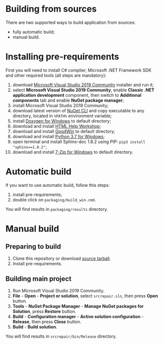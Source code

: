 # Building from sources

There are two supported ways to build application from sources:

  * fully automatic build;
  * manual build.

# Installing pre-requirements

First you will need to install C# complier, Microsoft .NET Framework SDK and other required tools (all steps are mandatory):

  1. download [Microsoft Visual Studio 2019 Community](https://visualstudio.microsoft.com/vs/community/) installer and run it;
  2. select **Microsoft Visual Studio 2019 Community**, enable **Classic .NET application development** component, then switch to **Additional components** tab and enable **NuGet package manager**;
  3. install Microsoft Visual Studio 2019 Community;
  4. download latest version of [NuGet CLI](https://www.nuget.org/downloads) and copy executable to any directory, located in `%PATH%` environment variable;
  5. install [Doxygen for Windows](http://www.doxygen.nl/download.html) to default directory;
  6. download and install [HTML Help Workshop](https://www.microsoft.com/en-us/download/details.aspx?id=21138);
  7. download and install [Gpg4Win](https://www.gpg4win.org/) to default directory;
  8. download and install [Python 3.7 for Windows](https://www.python.org/downloads/windows/);
  9. open terminal and install Sphinx-doc 1.8.2 using PIP: `pip3 install "sphinx==1.8.2"`;
  10. download and install [7-Zip for Windows](https://www.7-zip.org/download.html) to default directory.

# Automatic build

If you want to use automatic build, follow this steps:

  1. install pre-requirements;
  2. double click on `packaging/build_win.cmd`.

You will find results in `packaging/results` directory.

# Manual build

## Preparing to build

  1. Clone this repository or download [source tarball](https://github.com/xvitaly/srcrepair/releases).
  2. Install pre-requirements.

## Building main project

  1. Run Microsoft Visual Studio 2019 Community.
  2. **File** - **Open** - **Project or solution**, select `srcrepair.sln`, then press **Open** button.
  3. **Tools** - **NuGet Package Manager** - **Manage NuGet packages for Solution**, press **Restore** button.
  4. **Build** - **Configuration manager** - **Active solution configuration** - **Release**, then press **Close** button.
  5. **Build** - **Build solution**.

You will find results in `srcrepair/bin/Release` directory.
